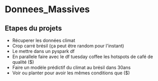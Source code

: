 # Donnees_Massives

## Etapes du projets 
- Récuperer les données climat
- Crop carré brésil (ça peut être random pour l'instant)
- Le mettre dans un pyspark df
- En parallele faire avec le df tuesday coffee les hotspots de café de qualité ($)
- Faire un modèle prédictif du climat au brésil dans 30ans
- Voir ou planter pour avoir les mêmes conditions que ($) 
